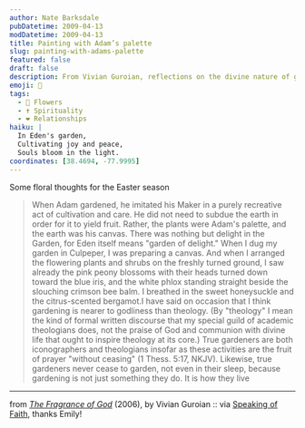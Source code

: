 ```yaml
---
author: Nate Barksdale
pubDatetime: 2009-04-13
modDatetime: 2009-04-13
title: Painting with Adam’s palette
slug: painting-with-adams-palette
featured: false
draft: false
description: From Vivian Guroian, reflections on the divine nature of gardening.
emoji: 🌸
tags:
  - 🌸 Flowers
  - ✝️ Spirituality
  - ❤️ Relationships
haiku: |
  In Eden's garden,  
  Cultivating joy and peace,  
  Souls bloom in the light.
coordinates: [38.4694, -77.9995]
---
```


Some floral thoughts for the Easter season

> When Adam gardened, he imitated his Maker in a purely recreative act of cultivation and care. He did not need to subdue the earth in order for it to yield fruit. Rather, the plants were Adam's palette, and the earth was his canvas. There was nothing but delight in the Garden, for Eden itself means "garden of delight." When I dug my garden in Culpeper, I was preparing a canvas. And when I arranged the flowering plants and shrubs on the freshly turned ground, I saw already the pink peony blossoms with their heads turned down toward the blue iris, and the white phlox standing straight beside the slouching crimson bee balm. I breathed in the sweet honeysuckle and the citrus-scented bergamot.I have said on occasion that I think gardening is nearer to godliness than theology. (By "theology" I mean the kind of formal written discourse that my special guild of academic theologians does, not the praise of God and communion with divine life that ought to inspire theology at its core.) True gardeners are both iconographers and theologians insofar as these activities are the fruit of prayer "without ceasing" (1 Thess. 5:17, NKJV). Likewise, true gardeners never cease to garden, not even in their sleep, because gardening is not just something they do. It is how they live

---

from _[The Fragrance of God](https://www.google.com/search?q=%22The%20Fragrance%20of%20God%22%20amazon.com)_ (2006), by Vivian Guroian :: via [Speaking of Faith](https://www.google.com/search?q=%22Speaking%20of%20Faith%22%20speakingoffaith.publicradio.org), thanks Emily!
